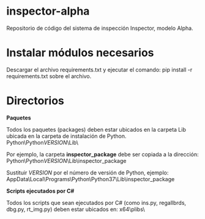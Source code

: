 # inspector-alpha

Repositorio de código del sistema de inspección Inspector, modelo Alpha.

# Instalar módulos necesarios

Descargar el archivo requirements.txt y ejecutar el comando:
    pip install -r requirements.txt
sobre el archivo.

# Directorios

**Paquetes**

Todos los paquetes (packages) deben estar ubicados en la carpeta Lib ubicada en la carpeta de instalación de Python.
Python\Python*VERSION*\Lib\

Por ejemplo, la carpeta **inspector_package** debe ser copiada a la dirección:
Python\Python*VERSION*\Lib\inspector_package

Sustituir *VERSION* por el número de versión de Python, ejemplo: AppData\Local\Programs\Python\Python37\Lib\inspector_package

**Scripts ejecutados por C#**

Todos los scripts que sean ejecutados por C# (como ins.py, regallbrds, dbg.py, rt_img.py) deben estar ubicados en:
    x64\plibs\

